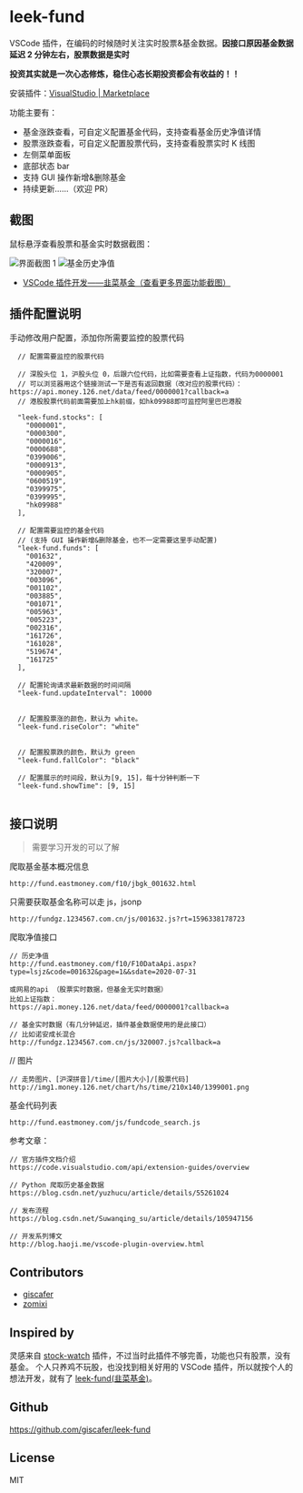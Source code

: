 # leek-fund

VSCode 插件，在编码的时候随时关注实时股票&基金数据。**因接口原因基金数据延迟 2 分钟左右，股票数据是实时**

**投资其实就是一次心态修炼，稳住心态长期投资都会有收益的！！**

安装插件：[VisualStudio | Marketplace](https://marketplace.visualstudio.com/items?itemName=giscafer.leek-fund)

功能主要有：

- 基金涨跌查看，可自定义配置基金代码，支持查看基金历史净值详情
- 股票涨跌查看，可自定义配置股票代码，支持查看股票实时 K 线图
- 左侧菜单面板
- 底部状态 bar
- 支持 GUI 操作新增&删除基金
- 持续更新……（欢迎 PR）

## 截图

鼠标悬浮查看股票和基金实时数据截图：

![界面截图 1](https://ww1.sinaimg.cn/large/940e68eegy1ghcoqirahuj214w1pke73.jpg)
![基金历史净值](https://raw.githubusercontent.com/giscafer/leek-fund/master/screenshot/fund-history-detail.png)

- [VSCode 插件开发——韭菜基金（查看更多界面功能截图）](https://zhuanlan.zhihu.com/p/166683895)

## 插件配置说明

手动修改用户配置，添加你所需要监控的股票代码

```
  // 配置需要监控的股票代码

  // 深股头位 1，沪股头位 0，后跟六位代码，比如需要查看上证指数，代码为0000001
  // 可以浏览器用这个链接测试一下是否有返回数据（改对应的股票代码）：https://api.money.126.net/data/feed/0000001?callback=a
  // 港股股票代码前面需要加上hk前缀，如hk09988即可监控阿里巴巴港股

  "leek-fund.stocks": [
    "0000001",
    "0000300",
    "0000016",
    "0000688",
    "0399006",
    "0000913",
    "0000905",
    "0600519",
    "0399975",
    "0399995",
    "hk09988"
  ],

  // 配置需要监控的基金代码
  // (支持 GUI 操作新增&删除基金，也不一定需要这里手动配置)
  "leek-fund.funds": [
    "001632",
    "420009",
    "320007",
    "003096",
    "001102",
    "003885",
    "001071",
    "005963",
    "005223",
    "002316",
    "161726",
    "161028",
    "519674",
    "161725"
  ],

  // 配置轮询请求最新数据的时间间隔
  "leek-fund.updateInterval": 10000


  // 配置股票涨的颜色，默认为 white。
  "leek-fund.riseColor": "white"


  // 配置股票跌的颜色，默认为 green
  "leek-fund.fallColor": "black"

  // 配置展示的时间段，默认为[9, 15]，每十分钟判断一下
  "leek-fund.showTime": [9, 15]


```

## 接口说明

> 需要学习开发的可以了解

爬取基金基本概况信息

```
http://fund.eastmoney.com/f10/jbgk_001632.html
```

只需要获取基金名称可以走 js，jsonp

```
http://fundgz.1234567.com.cn/js/001632.js?rt=1596338178723
```

爬取净值接口

```
// 历史净值
http://fund.eastmoney.com/f10/F10DataApi.aspx?type=lsjz&code=001632&page=1&&sdate=2020-07-31

或网易的api （股票实时数据，但基金无实时数据）
比如上证指数：
https://api.money.126.net/data/feed/0000001?callback=a

// 基金实时数据（有几分钟延迟，插件基金数据使用的是此接口）
// 比如诺安成长混合
http://fundgz.1234567.com.cn/js/320007.js?callback=a

```

// 图片

```
// 走势图片、[沪深拼音]/time/[图片大小]/[股票代码]
http://img1.money.126.net/chart/hs/time/210x140/1399001.png
```

基金代码列表

```
http://fund.eastmoney.com/js/fundcode_search.js
```

参考文章：

```
// 官方插件文档介绍
https://code.visualstudio.com/api/extension-guides/overview

// Python 爬取历史基金数据
https://blog.csdn.net/yuzhucu/article/details/55261024

// 发布流程
https://blog.csdn.net/Suwanqing_su/article/details/105947156

// 开发系列博文
http://blog.haoji.me/vscode-plugin-overview.html

```

## Contributors

- [giscafer](https://github.com/giscafer)
- [zomixi](https://github.com/zomixi)

## Inspired by

灵感来自 [stock-watch](https://github.com/TDGarden/stock-watch) 插件，不过当时此插件不够完善，功能也只有股票，没有基金。
个人只养鸡不玩股，也没找到相关好用的 VSCode 插件，所以就按个人的想法开发，就有了 [leek-fund(韭菜基金)](https://marketplace.visualstudio.com/items?itemName=giscafer.leek-fund)。

## Github

https://github.com/giscafer/leek-fund

## License

MIT
